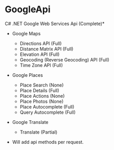 GoogleApi
=========

C# .NET Google Web Services Api (Complete)*


- Google Maps
  - Directions API (Full)
  - Distance Matrix API (Full)
  - Elevation API (Full)
  - Geocoding (Reverse Geocoding) API (Full)
  - Time Zone API (Full)

- Google Places
  - Place Search (None)
  - Place Details (Full)
  - Place Actions (None)
  - Place Photos (None)
  - Place Autocomplete (Full)
  - Query Autocomplete (Full)


- Google Translate 
  - Translate (Partial)


* Will add api methods per request.